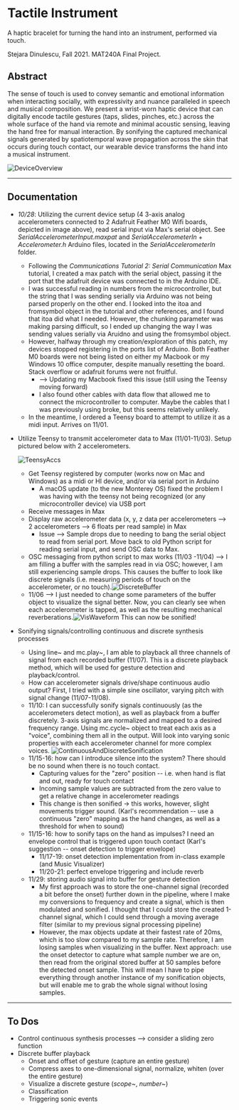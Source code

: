 # Tactile Instrument
A haptic bracelet for turning the hand into an instrument, performed via touch.

Stejara Dinulescu, Fall 2021. MAT240A Final Project.

## Abstract

The sense of touch is used to convey semantic and emotional information when interacting socially, with expressivity and nuance paralleled in speech and musical composition. We present a wrist-worn haptic device that can digitally encode tactile gestures (taps, slides, pinches, etc.) across the whole surface of the hand via remote and minimal acoustic sensing, leaving the hand free for manual interaction. By sonifying the captured mechanical signals generated by spatiotemporal wave propagation across the skin that occurs during touch contact, our wearable device transforms the hand into a musical instrument.

![DeviceOverview](images/DeviceOverview.png)

-----------------------

## Documentation

- *10/28*: Utilizing the current device setup (4 3-axis analog accelerometers connected to 2 Adafruit Feather M0 Wifi boards, depicted in image above), read serial input via Max's serial object. See *SerialAccelerometerInput.maxpat* and *SerialAccelerometerIn* + *Accelerometer.h* Arduino files, located in the *SerialAccelerometerIn* folder.
  
  - Following the *Communications Tutorial 2: Serial Communication* Max tutorial, I created a max patch with the serial object, passing it the port that the adafruit device was connected to in the Arduino IDE.
  - I was successful reading in numbers from the microcontroller, but the string that I was sending serially via Arduino was not being parsed properly on the other end. I looked into the itoa and fromsymbol object in the tutorial and other references, and I found that itoa did what I needed. However, the chunking parameter was making parsing difficult, so I ended up changing the way I was sending values serially via Aruidno and using the fromsymbol object.
  - However, halfway through my creation/exploration of this patch, my devices stopped registering in the ports list of Arduino. Both Feather M0 boards were not being listed on either my Macbook or my Windows 10 office computer, despite manually resetting the board. Stack overflow or adafruit forums were not fruitful. 
    - --> Updating my Macbook fixed this issue (still using the Teensy moving forward)
    - I also found other cables with data flow that allowed me to connect the microcontroller to computer. Maybe the cables that I was previously using broke, but this seems relatively unlikely. 
  - In the meantime, I ordered a Teensy board to attempt to utilize it as a midi input. Arrives on 11/01.
  
- Utilize Teensy to transmit accelerometer data to Max (11/01-11/03). Setup pictured below with 2 accelerometers.
  
  ![TeensyAccs](images/TeensyAccs.jpg)
  
  - Get Teensy registered by computer (works now on Mac and Windows) as a midi or HI device, and/or via serial port in Arduino
    - A macOS update (to the new Monterey OS) fixed the problem I was having with the teensy not being recognized (or any microcontroller device) via USB port
  - Receive messages in Max
  - Display raw accelerometer data (x, y, z data per accelerometers --> 2 accelerometers --> 6 floats per read sample) in Max
    - Issue --> Sample drops due to needing to bang the serial object to read from serial port. Move back to old Python script for reading serial input, and send OSC data to Max.
  - OSC messaging from python script to max works (11/03 -11/04) --> I am filling a buffer with the samples read in via OSC; however, I am still experiencing sample drops. This causes the buffer to look like discrete signals (i.e. measuring periods of touch on the accelerometer, or no touch).![DiscreteBuffer](images/DiscreteBuffer.png)
  - 11/06 --> I just needed to change some parameters of the buffer object to visualize the signal better. Now, you can clearly see when each accelerometer is tapped, as well as the resulting mechanical reverberations.![VisWaveform](images/VisWaveform.png) This can now be sonified! 
  
- Sonifying signals/controlling continuous and discrete synthesis processes

  - Using line~ and mc.play~, I am able to playback all three channels of signal from each recorded buffer (11/07). This is a discrete playback method, which will be used for gesture detection and playback/control.
  - How can accelerometer signals drive/shape continuous audio output? First, I tried with a simple sine oscillator, varying pitch with signal change (11/07-11/08).
  - 11/10: I can successfully sonify signals continuously (as the accelerometers detect motion), as well as playback from a buffer discretely. 3-axis signals are normalized and mapped to a desired frequency range. Using mc.cycle~ object to treat each axis as a "voice", combining them all in the output. Will look into varying sonic properties with each accelerometer channel for more complex voices. ![ContinuousAndDiscreteSonification](images/ContinuousAndDiscreteSonification.png)
  - 11/15-16: how can I introduce silence into the system? There should be no sound when there is no touch contact. 
    - Capturing values for the "zero" position -- i.e. when hand is flat and out, ready for touch contact
    - Incoming sample values are subtracted from the zero value to get a relative change in accelerometer readings
    - This change is then sonified -> this works, however, slight movements trigger sound. (Karl's recommendation -- use a continuous "zero" mapping as the hand changes, as well as a threshold for when to sound)
  - 11/15-16: how to sonify taps on the hand as impulses? I need an envelope control that is triggered upon touch contact (Karl's suggestion -- onset detection to trigger envelope)
    - 11/17-19: onset detection implementation from in-class example (and Music Visualizer)
    - 11/20-21: perfect envelope triggering and include reverb
  - 11/29:  storing audio signal into buffer for gesture detection
    - My first approach was to store the one-channel signal (recorded a bit before the onset) further down in the pipeline, where I make my conversions to frequency and create a signal, which is then modulated and sonified.  I thought that I could store the created 1-channel signal, which I could send through a moving average filter (similar to my previous signal processing pipeline)
    - However, the max objects update at their fastest rate of 20ms, which is too slow compared to my sample rate. Therefore, I am losing samples when visualizing in the buffer. Next approach: use the onset detector to capture what sample number we are on, then read from the original stored buffer at 50 samples before the detected onset sample. This will mean I have to pipe everything through another instance of my sonification objects, but will enable me to grab the whole signal without losing samples.


----------------

## To Dos

- Control continuous synthesis processes --> consider a sliding zero function
- Discrete buffer playback
  - Onset and offset of gesture (capture an entire gesture)
  - Compress axes to one-dimensional signal, normalize, whiten (over the entire gesture)
  - Visualize a discrete gesture (*scope~*, *number~*)
  - Classification
  - Triggering sonic events






